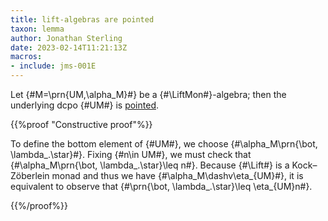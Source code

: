 ```yaml
---
title: lift-algebras are pointed
taxon: lemma
author: Jonathan Sterling
date: 2023-02-14T11:21:13Z
macros:
- include: jms-001E
---
```


Let {#M=\prn{UM,\alpha_M}#} be a {#\LiftMon#}-algebra; then the underlying dcpo {#UM#} is [pointed](jms-001S).


{{%proof "Constructive proof"%}}

To define the bottom element of {#UM#}, we choose {#\alpha_M\prn{\bot, \lambda\_.\star}#}. Fixing {#n\in UM#}, we must check that {#\alpha_M\prn{\bot, \lambda\_.\star}\leq n#}. Because {#\Lift#} is a Kock–Zöberlein monad and thus we have {#\alpha_M\dashv\eta_{UM}#}, it is equivalent to observe that {#\prn{\bot, \lambda\_.\star}\leq \eta_{UM}n#}.

{{%/proof%}}
